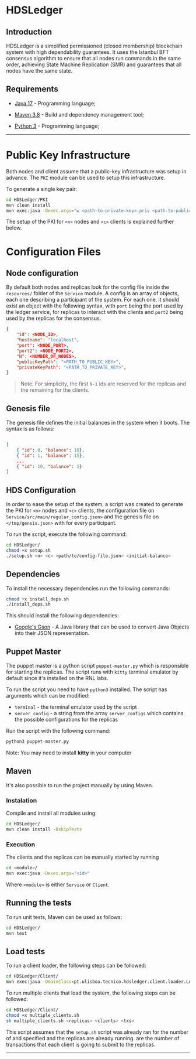 # HDSLedger

## Introduction

HDSLedger is a simplified permissioned (closed membership) blockchain system with high dependability
guarantees. It uses the Istanbul BFT consensus algorithm to ensure that all nodes run commands
in the same order, achieving State Machine Replication (SMR) and guarantees that all nodes
have the same state.

## Requirements

- [Java 17](https://www.oracle.com/java/technologies/javase-jdk17-downloads.html) - Programming language;

- [Maven 3.8](https://maven.apache.org/) - Build and dependency management tool;

- [Python 3](https://www.python.org/downloads/) - Programming language;

---

# Public Key Infrastructure
Both nodes and client assume that a public-key infrastructure was setup in advance.
The `PKI` module can be used to setup this infrastructure.

To generate a single key pair:

```bash
cd HDSLedger/PKI
mvn clean install
mvn exec:java -Dexec.args="w <path-to-private-key>.priv <path-to-public-key>.pub"
```

The setup of the PKI for `<n>` nodes and `<c>` clients is explained further below.

# Configuration Files

## Node configuration

By default both nodes and replicas look for the config file inside the `resources/` folder
of the `Service` module. A config is an array of objects, each one describing
a participant of the system. For each one, it should exist an object with the
following syntax, with `port` being the port used by the ledger service, for replicas
to interact with the clients and `port2` being used by the replicas for the consensus.

```json
{
    "id": <NODE_ID>,
    "hostname": "localhost",
    "port": <NODE_PORT>,
    "port2": <NODE_PORT2>,
    "N": <NUMBER_OF_NODES>,
    "publicKeyPath": "<PATH_TO_PUBLIC_KEY>",
    "privateKeyPath": "<PATH_TO_PRIVATE_KEY>",
}
```

> Note: For simplicity, the first `N-1` ids are reserved for the replicas and the remaining 
> for the clients.

## Genesis file

The genesis file defines the initial balances in the system when it boots. The syntax is as follows:

```json

[
    { "id": 0, "balance": 10},
    { "id": 1, "balance": 15},
    ...
    { "id": 10, "balance": 1}
]
```

## HDS Configuration
In order to ease the setup of the system, a script was created to generate the PKI for `<n>` nodes and `<c>` clients, the configuration file on `Service/src/main/regular_config.json>` and the genesis file on `</tmp/gensis.json>` with <initial-balance> for every participant.

To run the script, execute the following command:

```bash
cd HDSLedger/
chmod +x setup.sh
./setup.sh <n> <c> <path/to/config-file.json> <initial-balance>
```

## Dependencies

To install the necessary dependencies run the following commands:

```bash
chmod +x install_deps.sh
./install_deps.sh
```

This should install the following dependencies:

- [Google's Gson](https://github.com/google/gson) - A Java library that can be used to convert Java Objects into their JSON representation.

## Puppet Master

The puppet master is a python script `puppet-master.py` which is responsible for starting the replicas.
The script runs with `kitty` terminal emulator by default since it's installed on the RNL labs.

To run the script you need to have `python3` installed.
The script has arguments which can be modified:

- `terminal` - the terminal emulator used by the script
- `server_config` - a string from the array `server_configs` which contains the possible configurations for the replicas

Run the script with the following command:

```bash
python3 puppet-master.py
```
Note: You may need to install **kitty** in your computer

## Maven

It's also possible to run the project manually by using Maven.

### Instalation

Compile and install all modules using:

```bash
cd HDSLedger/
mvn clean install -DskipTests
```

### Execution
The clients and the replicas can be manually started by running

```bash
cd <module>/
mvn exec:java -Dexec.args="<id>"
```

Where `<module>` is either `Service` or `Client`.

## Running the tests

To run unit tests, Maven can be used as follows:

```bash
cd HDSLedger/
mvn test
```

## Load tests

To run a client loader, the following steps can be followed:
```bash
cd HDSLedger/Client/
mvn exec:java -DmainClass=pt.ulisboa.tecnico.hdsledger.client.loader.LoaderClient -Dexec.args="<clientId> <txCount>"
```

To run multiple clients that load the system, the following steps can be followed:
```bash
cd HDSLedger/Client/
chmod +x multiple_clients.sh
sh multiple_clients.sh <replicas> <clients> <txs>
```

This script assumes that the `setup.sh` script was already ran for the number of <replicas> and 
<clients> specified and the replicas are already running. <txs> are the number of transactions 
that each client is going to submit to the replicas.

---
